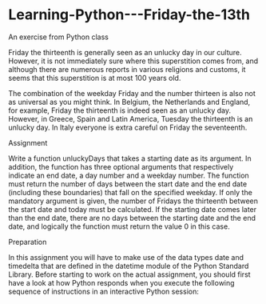 # Learning-Python---Friday-the-13th
An exercise from Python class

Friday the thirteenth is generally seen as an unlucky day in our culture. However, it is not immediately sure where this superstition comes from, and although there are numerous reports in various religions and customs, it seems that this superstition is at most 100 years old.

The combination of the weekday Friday and the number thirteen is also not as universal as you might think. In Belgium, the Netherlands and England, for example, Friday the thirteenth is indeed seen as an unlucky day. However, in Greece, Spain and Latin America, Tuesday the thirteenth is an unlucky day. In Italy everyone is extra careful on Friday the seventeenth.

Assignment

Write a function unluckyDays that takes a starting date as its argument. In addition, the function has three optional arguments that respectively indicate an end date, a day number and a weekday number. The function must return the number of days between the start date and the end date (including these boundaries) that fall on the specified weekday. If only the mandatory argument is given, the number of Fridays the thirteenth between the start date and today must be calculated. If the starting date comes later than the end date, there are no days between the starting date and the end date, and logically the function must return the value 0 in this case.

Preparation

In this assignment you will have to make use of the data types date and timedelta that are defined in the datetime module of the Python Standard Library. Before starting to work on the actual assignment, you should first have a look at how Python responds when you execute the following sequence of instructions in an interactive Python session:
